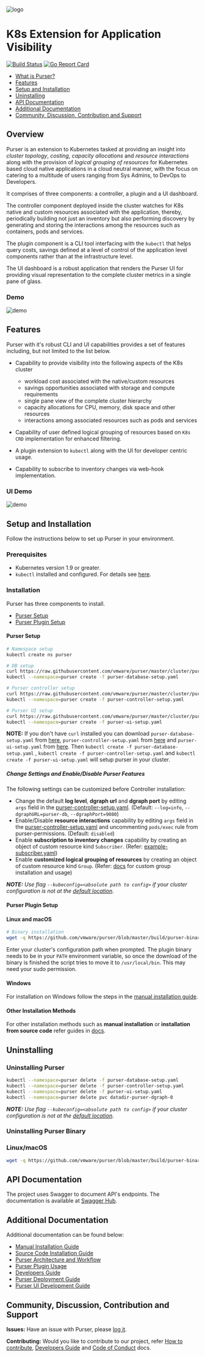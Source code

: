 ![logo](https://user-images.githubusercontent.com/42761785/53145168-2f4e4980-35c5-11e9-867b-8d637671ec23.png)
# K8s Extension for Application Visibility

[![Build Status](https://travis-ci.org/vmware/purser.svg?branch=master)](https://travis-ci.org/vmware/purser) [![Go Report Card](https://goreportcard.com/badge/github.com/vmware/purser)](https://goreportcard.com/report/github.com/vmware/purser)

- [What is Purser?](#overview)
- [Features](#features)
- [Setup and Installation](#setup-and-installation)
- [Uninstalling](#uninstalling)
- [API Documentation](#api-documentation)
- [Additional Documentation](#additional-documentation)
- [Community, Discussion, Contribution and Support](#community-discussion-contribution-and-support)

## Overview

Purser is an extension to Kubernetes tasked at providing an insight into *cluster topology*, *costing*, *capacity allocations* and *resource interactions* along with the provision of *logical grouping of resources* for Kubernetes based cloud native applications in a cloud neutral manner, with the focus on catering to a multitude of users ranging from Sys Admins, to DevOps to Developers.

It comprises of three components: a controller, a plugin and a UI dashboard.  

The controller component deployed inside the cluster watches for K8s native and custom resources associated with the application, thereby, periodically building not just an inventory but also performing discovery by generating and storing the interactions among the resources such as containers, pods and services.

The plugin component is a CLI tool interfacing with the `kubectl` that helps query costs, savings defined at a level of control of the application level components  rather than at the infrastructure level.

The UI dashboard is a robust application that renders the Purser UI for providing visual representation to the complete cluster metrics in a single pane of glass. 

### Demo

![demo](/docs/img/purser-cli.gif)

## Features

Purser with it's robust CLI and UI capabilities provides a set of features including, but not limited to the list below.
 
 - Capability to provide visibility into the following aspects of the K8s cluster
    - workload cost associated with the native/custom resources
    - savings opportunities associated with storage and compute requirements
    - single pane view of the complete cluster hierarchy
    - capacity allocations for CPU, memory, disk space and other resources
    - interactions among associated resources such as pods and services
 
 - Capability of user defined logical grouping of resources based on `K8s CRD` implementation for enhanced filtering.
 
 - A plugin extension to `kubectl` along with the UI for developer centric usage.
 
 - Capability to subscribe to inventory changes via web-hook implementation. 

### UI Demo

 ![demo](https://user-images.githubusercontent.com/42761785/49430222-74d25600-f7d0-11e8-97ad-ba1388fb6d8f.gif)

## Setup and Installation

Follow the instructions below to set up Purser in your environment.  

### Prerequisites

- Kubernetes version 1.9 or greater.
- `kubectl` installed and configured. For details see [here](https://kubernetes.io/docs/tasks/tools/install-kubectl/).

### Installation

Purser has three components to install.

- [Purser Setup](./README.md#Purser-Setup)
- [Purser Plugin Setup](./README.md#Purser-Plugin-Setup)

#### Purser Setup
``` bash
# Namespace setup
kubectl create ns purser

# DB setup
curl https://raw.githubusercontent.com/vmware/purser/master/cluster/purser-database-setup.yaml -O
kubectl --namespace=purser create -f purser-database-setup.yaml

# Purser controller setup
curl https://raw.githubusercontent.com/vmware/purser/master/cluster/purser-controller-setup.yaml -O
kubectl --namespace=purser create -f purser-controller-setup.yaml

# Purser UI setup
curl https://raw.githubusercontent.com/vmware/purser/master/cluster/purser-ui-setup.yaml -O
kubectl --namespace=purser create -f purser-ui-setup.yaml
```
**NOTE:** If you don't have `curl` installed you can download `purser-database-setup.yaml` from [here](./cluster/purser-database-setup.yaml), `purser-controller-setup.yaml` from [here](cluster/purser-controller-setup.yaml) and `purser-ui-setup.yaml` from [here](cluster/purser-ui-setup.yaml). 
Then `kubectl create -f purser-database-setup.yaml` ,
`kubectl create -f purser-controller-setup.yaml` and `kubectl create -f purser-ui-setup.yaml` will setup purser in your cluster.

##### Change Settings and Enable/Disable Purser Features

The following settings can be customized before Controller installation:

- Change the default **log level**, **dgraph url** and **dgraph port** by editing `args` field in the [purser-controller-setup.yaml](cluster/purser-controller-setup.yaml). (Default: `--log=info`, `--dgraphURL=purser-db`, `--dgraphPort=9080`)
- Enable/Disable **resource interactions** capability by editing `args` field in the [purser-controller-setup.yaml](cluster/purser-controller-setup.yaml) and uncommenting `pods/exec` rule from purser-permissions. (Default: `disabled`)
- Enable **subscription to inventory changes** capability by creating an object of custom resource kind `Subscriber`. (Refer: [example-subscriber.yaml](./cluster/artifacts/example-subscriber.yaml))
- Enable **customized logical grouping of resources** by creating an object of custom resource kind `Group`. (Refer: [docs](docs/custom-group-installation-and-usage.md) for custom group installation and usage)

_**NOTE:** Use flag `--kubeconfig=<absolute path to config>` if your cluster configuration is not at the [default location](https://kubernetes.io/docs/concepts/configuration/organize-cluster-access-kubeconfig/#the-kubeconfig-environment-variable)._

#### Purser Plugin Setup

#### Linux and macOS

``` bash
# Binary installation
wget -q https://github.com/vmware/purser/blob/master/build/purser-binary-install.sh && sh purser-binary-install.sh
```

Enter your cluster's configuration path when prompted. The plugin binary needs to be in your `PATH` environment variable, so once the download of the binary is finished the script tries to move it to `/usr/local/bin`. This may need your sudo permission.

#### Windows

For installation on Windows follow the steps in the [manual installation guide](./docs/manual-installation.md).

#### Other Installation Methods

For other installation methods such as **manual installation** or **installation from source code** refer guides in [docs](./docs).

## Uninstalling

### Uninstalling Purser

``` bash
kubectl --namespace=purser delete -f purser-database-setup.yaml
kubectl --namespace=purser delete -f purser-controller-setup.yaml
kubectl --namespace=purser delete -f purser-ui-setup.yaml
kubectl --namespace=purser delete pvc datadir-purser-dgraph-0
```


_**NOTE:** Use flag `--kubeconfig=<absolute path to config>` if your cluster configuration is not at the [default location](https://kubernetes.io/docs/concepts/configuration/organize-cluster-access-kubeconfig/#the-kubeconfig-environment-variable)._

### Uninstalling Purser Binary

### Linux/macOS

``` bash
wget -q https://github.com/vmware/purser/blob/master/build/purser-binary-uninstall.sh && sh purser-binary-uninstall.sh
```

## API Documentation

The project uses Swagger to document API's endpoints. The documentation is available at [Swagger Hub](https://app.swaggerhub.com/apis/hemani19/purser/1.0.0).

## Additional Documentation

Additional documentation can be found below:

- [Manual Installation Guide](./docs/manual-installation.md)
- [Source Code Installation Guide](./docs/sourcecode-installation.md)
- [Purser Architecture and Workflow](./docs/architecture.md)
- [Purser Plugin Usage](./docs/plugin-usage.md)
- [Developers Guide](./docs/developers-guide.md)
- [Purser Deployment Guide](./docs/purser-deployment.md)
- [Purser UI Development Guide](./ui/README.md)

## Community, Discussion, Contribution and Support

**Issues:** Have an issue with Purser, please [log it](https://github.com/vmware/purser/issues).

**Contributing:** Would you like to contribute to our project, refer [How to contribute](./CONTRIBUTING.md), [Developers Guide](./docs/developers-guide.md) and [Code of Conduct](./CODE_OF_CONDUCT.md) docs.
